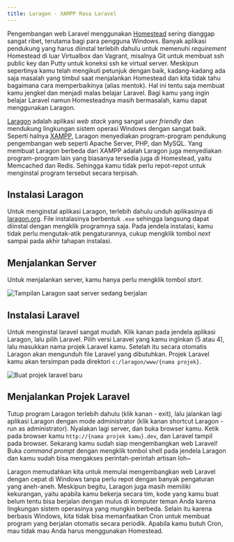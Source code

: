 ```yaml
---
title: Laragon - XAMPP Rasa Laravel
---
```


Pengembangan web Laravel menggunakan [Homestead](http://ambercat.rahmanda.net/collections/2015/02/16/homestead-pengembangan-laravel.html) sering dianggap sangat ribet, terutama bagi para pengguna Windows. Banyak aplikasi pendukung yang harus diinstal terlebih dahulu untuk memenuhi *requirement* Homestead di luar Virtualbox dan Vagrant, misalnya Git untuk membuat ssh public key dan Putty untuk koneksi ssh ke virtual server. Meskipun sepertinya kamu telah mengikuti petunjuk dengan baik, kadang-kadang ada saja masalah yang timbul saat menjalankan Homestead dan kita tidak tahu bagaimana cara memperbaikinya (alias mentok). Hal ini tentu saja membuat kamu jengkel dan menjadi malas belajar Laravel. Bagi kamu yang ingin belajar Laravel namun Homesteadnya masih bermasalah, kamu dapat menggunakan Laragon.

[Laragon](http://laragon.org) adalah aplikasi *web stack* yang sangat *user friendly* dan mendukung lingkungan sistem operasi Windows dengan sangat baik. Seperti halnya [XAMPP](http://www.apachefriends.org/index.html), Laragon menyediakan program-program pendukung pengembangan web seperti Apache Server, PHP, dan MySQL. Yang membuat Laragon berbeda dari XAMPP adalah Laragon juga menyediakan program-program lain yang biasanya tersedia juga di Homestead, yaitu Memcached dan Redis. Sehingga kamu tidak perlu repot-repot untuk menginstal program tersebut secara terpisah.  

## Instalasi Laragon

Untuk menginstal aplikasi Laragon, terlebih dahulu unduh aplikasinya di [laragon.org](http://laragon.org). File instalasinya berbentuk `.exe` sehingga langsung dapat diinstal dengan mengklik programnya saja. Pada jendela instalasi, kamu tidak perlu mengutak-atik pengaturannya, cukup mengklik tombol *next* sampai pada akhir tahapan instalasi.  

## Menjalankan Server  

Untuk menjalankan server, kamu hanya perlu mengklik tombol *start*.  

![Tampilan Laragon saat server sedang berjalan](/images/2015-08-29-laragon-xampp-rasa-laravel/jendela-laragon.png)  

## Instalasi Laravel

Untuk menginstal laravel sangat mudah. Klik kanan pada jendela aplikasi Laragon, lalu pilih Laravel. Pilih versi Laravel yang kamu inginkan (5 atau 4), lalu masukkan nama projek Laravel kamu. Setelah itu secara otomatis Laragon akan mengunduh file Laravel yang dibutuhkan. Projek Laravel kamu akan tersimpan pada direktori `c:/laragon/www/{nama projek}`.  

![Buat projek laravel baru](/images/2015-08-29-laragon-xampp-rasa-laravel/buat-projek-baru-laragon.png)

## Menjalankan Projek Laravel

Tutup program Laragon terlebih dahulu (klik kanan - exit), lalu jalankan lagi aplikasi Laragon dengan mode administrator (klik kanan shortcut Laragon - run as administrator). Nyalakan lagi server, dan buka browser kamu. Ketik pada browser kamu `http://{nama projek kamu}.dev`, dan Laravel tampil pada browser. Sekarang kamu sudah siap mengembangkan web Laravel! Buka *command prompt* dengan mengklik tombol shell pada jendela Laragon dan kamu sudah bisa mengakses perintah-perintah artisan loh~  

Laragon memudahkan kita untuk memulai mengembangkan web Laravel dengan cepat di Windows tanpa perlu repot dengan banyak pengaturan yang aneh-aneh. Meskipun begitu, Laragon juga masih memiliki kekurangan, yaitu apabila kamu bekerja secara tim, kode yang kamu buat belum tentu bisa berjalan dengan mulus di komputer teman Anda karena lingkungan sistem operasinya yang mungkin berbeda. Selain itu karena berbasis Windows, kita tidak bisa memanfaatkan Cron untuk membuat program yang berjalan otomatis secara periodik. Apabila kamu butuh Cron, mau tidak mau Anda harus menggunakan Homestead.
